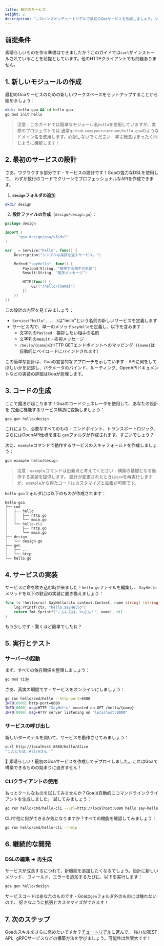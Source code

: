 ```yaml
---
title: 最初のサービス
weight: 2
description: "このハンズオンチュートリアルで最初のGoaサービスを作成しましょう。シンプルなHTTPエンドポイントのサービス設計、コード生成、実装、テストをカバーします。"
---
```


## 前提条件

素晴らしいものを作る準備はできましたか？このガイドでは`curl`がインストールされていることを前提としています。他のHTTPクライアントでも問題ありません。

## 1. 新しいモジュールの作成

最初のGoaサービスのための新しいワークスペースをセットアップすることから始めましょう：

```bash
mkdir hello-goa && cd hello-goa  
go mod init hello
```

> 注意：このガイドでは簡単なモジュール名`hello`を使用していますが、実際のプロジェクトでは
> 通常`github.com/yourusername/hello-goa`のようなドメイン名を使用します。心配しないでください -
> 学ぶ概念はまったく同じように機能します！

## 2. 最初のサービスの設計

さあ、ワクワクする部分です - サービスの設計です！Goaの強力なDSLを使用して、
わずか数行のコードでクリーンでプロフェッショナルなAPIを作成できます。

1. **`design`フォルダの追加**

```bash
mkdir design
```

2. **設計ファイルの作成**（`design/design.go`）：

```go
package design

import (
    . "goa.design/goa/v3/dsl"
)

var _ = Service("hello", func() {
    Description("シンプルな挨拶を返すサービス。")

    Method("sayHello", func() {
        Payload(String, "挨拶する相手の名前")
        Result(String, "挨拶メッセージ")

        HTTP(func() {
            GET("/hello/{name}")
        })
    })
})
```

この設計の内容を見てみましょう：

- `Service("hello", ...)`は"hello"という名前の新しいサービスを定義します
- サービス内で、単一のメソッド`sayHello`を定義し、以下を含みます：
  - 文字列の`Payload` - 挨拶したい相手の名前
  - 文字列の`Result` - 挨拶メッセージ
  - `/hello/{name}`のHTTP GETエンドポイントへのマッピング（`{name}`は自動的にペイロードにバインドされます）

この簡単な設計は、Goaの宣言的なアプローチを示しています - APIに何をしてほしいかを記述し、パラメータのバインド、ルーティング、OpenAPIドキュメントなどの実装の詳細はGoaが処理します。

## 3. コードの生成

ここで魔法が起こります！Goaのコードジェネレータを使用して、あなたの設計を
完全に機能するサービス構造に変換しましょう：

```bash
goa gen hello/design
```

これにより、必要なすべてのもの - エンドポイント、トランスポートロジック、さらにはOpenAPI仕様を含む
`gen`フォルダが作成されます。すごいでしょう？

次に、`example`コマンドで動作するサービスのスキャフォールドを作成しましょう：

```bash
goa example hello/design
```

> 注意：`example`コマンドは出発点と考えてください - 構築の基礎となる動作する実装を提供します。
> 設計が変更されたときは`gen`を再実行しますが、`example`から得たコードはカスタマイズと拡張が可能です。

`hello-goa`フォルダには以下のものが作成されます：

```
hello-goa
├── cmd
│   ├── hello
│   │   ├── http.go
│   │   └── main.go
│   └── hello-cli
│       ├── http.go
│       └── main.go
├── design
│   └── design.go
├── gen
│   ├── ...
│   └── http
└── hello.go
```

## 4. サービスの実装

サービスに命を吹き込む時が来ました！`hello.go`ファイルを編集し、
`SayHello`メソッドを以下の歓迎の実装に置き換えましょう：

```go
func (s *hellosrvc) SayHello(ctx context.Context, name string) (string, error) {
    log.Printf(ctx, "hello.sayHello")
    return fmt.Sprintf("こんにちは、%sさん！", name), nil
}
```

もう少しです - 驚くほど簡単でしたね？

## 5. 実行とテスト

### サーバーの起動

まず、すべての依存関係を整理しましょう：

```bash
go mod tidy
```

さあ、真実の瞬間です - サービスをオンラインにしましょう：

```bash
go run hello/cmd/hello --http-port=8080
INFO[0000] http-port=8080
INFO[0000] msg=HTTP "SayHello" mounted on GET /hello/{name}
INFO[0000] msg=HTTP server listening on "localhost:8080"
```

### サービスの呼び出し

新しいターミナルを開いて、サービスを動作させてみましょう：

```bash
curl http://localhost:8080/hello/Alice
"こんにちは、Aliceさん！"
```

🎉 素晴らしい！最初のGoaサービスを作成してデプロイしました。これはGoaで構築できるものの始まりに過ぎません！

### CLIクライアントの使用

もっとクールなものを試してみませんか？Goaは自動的にコマンドラインクライアントを生成しました。
試してみましょう：

```bash
go run hello/cmd/hello-cli --url=http://localhost:8080 hello say-hello -p=Alice
```

CLIで他に何ができるか気になりますか？すべての機能を確認してみましょう：

```bash
go run hello/cmd/hello-cli --help
```

## 6. 継続的な開発

### DSLの編集 → 再生成

サービスが成長するにつれて、新機能を追加したくなるでしょう。設計に新しいメソッド、
フィールド、エラーを追加するたびに、以下を実行します：

```bash
goa gen hello/design
```

サービスコードはあなたのものです - Goaは`gen`フォルダ外のものには触れないので、
好きなように拡張とカスタマイズができます！

## 7. 次のステップ

Goaのスキルをさらに高めたいですか？[チュートリアル](../3-tutorials)に進んで、
強力なREST API、gRPCサービスなどの構築方法を学びましょう。可能性は無限大です！ 